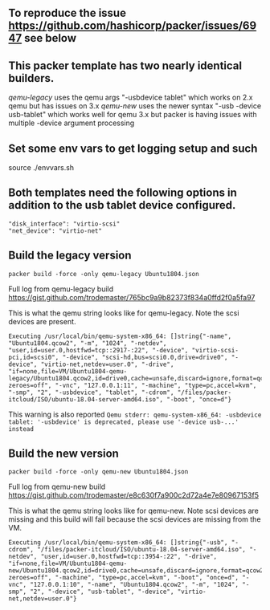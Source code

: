 ## To reproduce the issue https://github.com/hashicorp/packer/issues/6947 see below

## This packer template has two nearly identical builders. 
*qemu-legacy* uses the qemu args "-usbdevice tablet" which works on 2.x qemu but has issues on 3.x
*qemu-new* uses the newer syntax "-usb -device usb-tablet" which works well for qemu 3.x but packer is having issues with multiple -device argument processing

## Set some env vars to get logging setup and such
source ./envvars.sh

## Both templates need the following options in addition to the usb tablet device configured. 
```
"disk_interface": "virtio-scsi"
"net_device": "virtio-net"
```

## Build the legacy version
`packer build -force -only qemu-legacy Ubuntu1804.json`

Full log from qemu-legacy build https://gist.github.com/trodemaster/765bc9a9b82373f834a0ffd2f0a5fa97

This is what the qemu string looks like for qemu-legacy. Note the scsi devices are present. 
```
Executing /usr/local/bin/qemu-system-x86_64: []string{"-name", "Ubuntu1804.qcow2", "-m", "1024", "-netdev", "user,id=user.0,hostfwd=tcp::2917-:22", "-device", "virtio-scsi-pci,id=scsi0", "-device", "scsi-hd,bus=scsi0.0,drive=drive0", "-device", "virtio-net,netdev=user.0", "-drive", "if=none,file=VM/Ubuntu1804-qemu-legacy/Ubuntu1804.qcow2,id=drive0,cache=unsafe,discard=ignore,format=qcow2,detect-zeroes=off", "-vnc", "127.0.0.1:11", "-machine", "type=pc,accel=kvm", "-smp", "2", "-usbdevice", "tablet", "-cdrom", "/files/packer-itcloud/ISO/ubuntu-18.04-server-amd64.iso", "-boot", "once=d"}
```

This warning is also reported
`Qemu stderr: qemu-system-x86_64: -usbdevice tablet: '-usbdevice' is deprecated, please use '-device usb-...' instead`

## Build the new version
`packer build -force -only qemu-new Ubuntu1804.json`

Full log from qemu-new build https://gist.github.com/trodemaster/e8c630f7a900c2d72a4e7e80967153f5

This is what the qemu string looks like for qemu-new. Note scsi devices are missing and this build will fail because the scsi devices are missing from the VM.

```
Executing /usr/local/bin/qemu-system-x86_64: []string{"-usb", "-cdrom", "/files/packer-itcloud/ISO/ubuntu-18.04-server-amd64.iso", "-netdev", "user,id=user.0,hostfwd=tcp::3954-:22", "-drive", "if=none,file=VM/Ubuntu1804-qemu-new/Ubuntu1804.qcow2,id=drive0,cache=unsafe,discard=ignore,format=qcow2,detect-zeroes=off", "-machine", "type=pc,accel=kvm", "-boot", "once=d", "-vnc", "127.0.0.1:10", "-name", "Ubuntu1804.qcow2", "-m", "1024", "-smp", "2", "-device", "usb-tablet", "-device", "virtio-net,netdev=user.0"}
```

